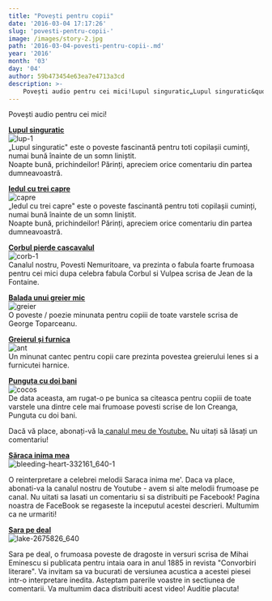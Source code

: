 ```yaml
---
title: "Povești pentru copii"
date: '2016-03-04 17:17:26'
slug: 'povesti-pentru-copii-'
image: /images/story-2.jpg
path: '2016-03-04-povesti-pentru-copii-.md'
year: '2016'
month: '03'
day: '04'
author: 59b473454e63ea7e4713a3cd
description: >-
    Povești audio pentru cei mici!Lupul singuratic„Lupul singuratic&quot; este o poveste fascinantă pentru toti copilașii cuminți, numai bună înainte de un somn liniștit.Noapte bună, prichindeilor! Pă
---
```

<div class="kg-card-markdown"><p>Povești audio pentru cei mici!</p>
<p><strong><a href="https://www.youtube.com/watch?v=F8CA0Zy6V_E">Lupul singuratic</a></strong><br>
<img src="/content/images/lup-1.jpg" alt="lup-1"><br>
„Lupul singuratic&quot; este o poveste fascinantă pentru toti copilașii cuminți, numai bună înainte de un somn liniștit.<br>
Noapte bună, prichindeilor! Părinți, apreciem orice comentariu din partea dumneavoastră.</p>
<p><strong><a href="https://www.youtube.com/watch?v=Pe4gs9_KTqQ">Iedul cu trei capre</a></strong><br>
<img src="/content/images/capre.jpg" alt="capre"><br>
„Iedul cu trei capre&quot; este o poveste fascinantă pentru toti copilașii cuminți, numai bună înainte de un somn liniștit.<br>
Noapte bună, prichindeilor! Părinți, apreciem orice comentariu din partea dumneavoastră.</p>
<p><strong><a href="https://www.youtube.com/watch?v=BL8CwRgjydo">Corbul pierde cascavalul</a></strong><br>
<img src="/content/images/corb-1.jpg" alt="corb-1"><br>
Canalul nostru, Povesti Nemuritoare, va prezinta o fabula foarte frumoasa pentru cei mici dupa celebra fabula Corbul si Vulpea scrisa de Jean de la Fontaine.</p>
<p><strong><a href="https://www.youtube.com/watch?v=sfypMsCfYwE">Balada unui greier mic</a></strong><br>
<img src="/content/images/greier.jpg" alt="greier"><br>
O poveste / poezie minunata pentru copiii de toate varstele scrisa de George Toparceanu.</p>
<p><strong><a href="https://www.youtube.com/watch?v=GCKZAicbXTg">Greierul și furnica</a></strong><br>
<img src="/content/images/ant.jpg" alt="ant"><br>
Un minunat cantec pentru copii care prezinta povestea greierului lenes si a furnicutei harnice.</p>
<p><strong><a href="https://www.youtube.com/watch?v=OO5B9QIj_3Q">Punguța cu doi bani</a></strong><br>
<img src="/content/images/cocos.jpg" alt="cocos"><br>
De data aceasta, am rugat-o pe bunica sa citeasca pentru copiii de toate varstele una dintre cele mai frumoase povesti scrise de Ion Creanga, Punguta cu doi bani.</p>
<p>Dacă vă place, abonați-vă la<a href="https://www.youtube.com/channel/UCctGcMUqbohecSqKO9c1fhw"> canalul meu de Youtube.</a> Nu uitați să lăsați un comentariu!</p>
<p><a href="https://www.youtube.com/watch?v=H5B25jCX1Wk"><strong>Săraca inima mea</strong></a><br>
<img src="/content/images/bleeding-heart-332161_640-1.jpg" alt="bleeding-heart-332161_640-1"></p>
<p>O reinterpretare a celebrei melodii Saraca inima me'. Daca va place, abonati-va la canalul nostru de Youtube - avem si alte melodii frumoase pe canal. Nu uitati sa lasati un comentariu si sa distribuiti pe Facebook! Pagina noastra de FaceBook se regaseste la inceputul acestei descrieri. Multumim ca ne urmariti!</p>
<p><strong><a href="https://www.youtube.com/watch?v=L4qY_Ie8tl8">Sara pe deal</a></strong><br>
<img src="/content/images/lake-2675826_640.jpg" alt="lake-2675826_640"></p>
<p>Sara pe deal, o frumoasa poveste de dragoste in versuri scrisa de Mihai Eminescu si publicata pentru intaia oara in anul 1885 in revista &quot;Convorbiri literare&quot;. Va invitam sa va bucurati de versiunea acustica a acestei piesei intr-o interpretare inedita. Asteptam parerile voastre in sectiunea de comentarii. Va multumim daca distribuiti acest video! Auditie placuta!</p>
</div>
    